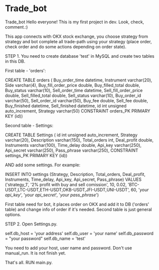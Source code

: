 # Trade_bot
Trade_bot
Hello everyone!
This is my first project in dev. Look, check, comment.:)

This app connects with OKX stock exchange, you choose strategy from strategy and bot complete all trade-path using your strategy (place order, check order and do some actions depending on order state).

STEP 1.
You need to create database 'test' in MySQL and create two tables in this DB.

First table - 'orders':

CREATE TABLE orders (
Buy_order_time datetime,
Instrument varchar(20),
Side varchar(4),
Buy_fill_order_price double,
Buy_filled_total double,
Buy_status varchar(10),
Sell_order_time datetime,
Sell_fill_order_price double,
Sell_filled_total	double,
Sell_status	varchar(10),
Buy_order_id varchar(50),
Sell_order_id	varchar(50),
Buy_fee	double,
Sell_fee double,
Buy_finished datetime,
Sell_finished	datetime,
id int unsigned auto_increment,
Strategy varchar(50)
CONSTRAINT orders_PK PRIMARY KEY (id))

Second table - Settings:

CREATE TABLE Settings (
id int unsigned auto_increment, 
Strategy varchar(20),
Description varchar(150),
Total_orders int,
Deal_profit double,
Instruments varchar(100),
Time_delay double,
Api_key varchar(250),
Api_secret varchar(250),
Pass_phrase varchar(250),
CONSTRAINT settings_PK PRIMARY KEY (id))

AND add some settings. For example:

INSERT INTO settings (Strategy, Description, Total_orders, Deal_profit, Instruments, Time_delay, Api_key, Api_secret, Pass_phrase)
VALUES ('strategy_1', '2% profit with buy and sell comission', 10, 0.02, 'BTC-USDT,LTC-USDT,ETH-USDT,OKB-USDT,JFI-USDT,UNI-USDT',
60, '*your api_key*', '*your api_secret*', '*your pass_phrase*')

First table need for bot, it places order on OKX and add it to DB ('orders' table) and change info of order if it's needed.
Second table is just general options.

STEP 2.
Open Settings.py.

self.db_host = 'your address'
self.db_user = 'your name'
self.db_password = "your password"
self.db_name = 'test'

You need to add your host, user name and password.
Don't use manual_run. It is not finish yet.

That's all. RUN main.py.
